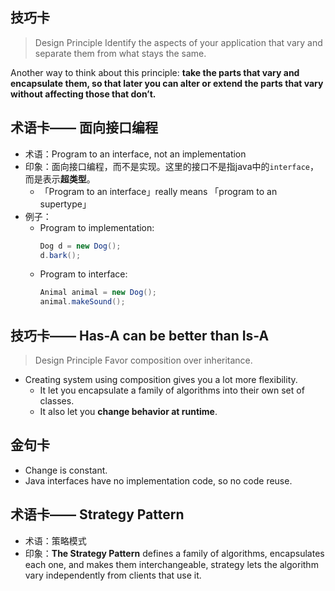 
## 技巧卡
> Design Principle
> Identify the aspects of your application that vary and separate them from what stays the same.

Another way to think about this principle:
**take the parts that vary and encapsulate them, so that later you can alter or extend the parts that vary without affecting those that don’t.**

## 术语卡—— 面向接口编程
- 术语：Program to an interface, not an implementation
- 印象：面向接口编程，而不是实现。这里的接口不是指java中的`interface`，而是表示**超类型**。
	- 「Program to an interface」really means 「program to an supertype」
- 例子：
	- Program to implementation:
		```java
		Dog d = new Dog();
		d.bark();
		```
	- Program to interface:
		```java
		Animal animal = new Dog();
		animal.makeSound();
		```

## 技巧卡—— Has-A can be better than Is-A
> Design Principle
> Favor composition over inheritance.

- Creating system using composition gives you a lot more flexibility.
	- It let you encapsulate a family of algorithms into their own set of classes.
	- It also let you **change behavior at runtime**.

## 金句卡
- Change is constant.
- Java interfaces have no implementation code, so no code reuse.

## 术语卡—— Strategy Pattern
- 术语：策略模式
- 印象：**The Strategy Pattern** defines a family of algorithms, encapsulates each one, and makes them interchangeable, strategy lets the algorithm vary independently from clients that use it.